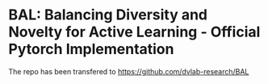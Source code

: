 # BAL: Balancing Diversity and Novelty for Active Learning - Official Pytorch Implementation

The repo has been transfered to https://github.com/dvlab-research/BAL
